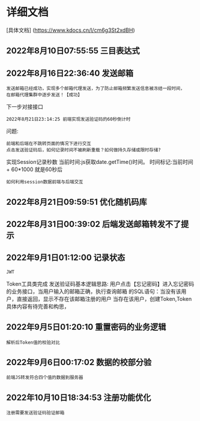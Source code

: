
# 详细文档
[具体文档] (https://www.kdocs.cn/l/cm6g3St2xdBH)
## 2022年8月10日07:55:55 三目表达式

## 2022年8月16日22:36:40 发送邮箱
    发送邮箱已经成功，实现多个邮箱代理发送，为了防止邮箱频繁发送信息被冻结一段时间，
    在邮箱代理集群中逐步发送！【成功】
下一步对接接口

    2022年8月21日23:14:25 前端实现发送验证码的60秒倒计时
问题:

    前端和后端在不跳转页面的情况下进行交互
    点击发送验证码后，如何记录时间不被刷新重载？如何做持久存储或限时存储?
实现Session记录秒数
    当前时间:js获取date.getTime()时间。
    时间标记:当前时间 + 60*1000   就是60秒后

    如何利用session数据前端与后端交互


## 2022年8月21日09:59:51 优化随机码库


## 2022年8月31日00:39:02 后端发送邮箱转发不了提示


## 2022年9月1日01:12:00 记录状态
    JWT 
Token工具类完成
发送验证码基本逻辑思路:
    用户点击【忘记密码】进入忘记密码的业务接口，当用户输入的邮箱正确，执行查询邮箱
的SQL语句：当没有该用户，直接返回，显示不存在该邮箱注册的用户
        当存在该用户，创建Token,Token具体内容有待完善和构思，


## 2022年9月5日01:20:10 重置密码的业务逻辑
    解析后Token值的校验对比

## 2022年9月6日00:17:02 数据的校部分验
    前端JS转发符合四个值的数据到服务器
## 2022年10月10日18:34:53 注册功能优化
    注册需要发送验证码验证邮箱












